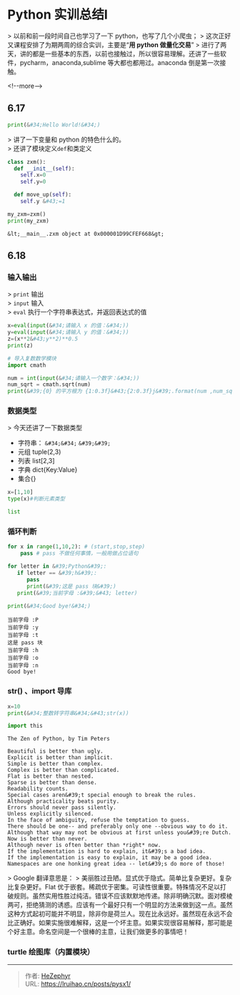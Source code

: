 # Python 实训总结Ⅰ


&gt; 以前和前一段时间自己也学习了一下 python，也写了几个小爬虫；
&gt; 这次正好又课程安排了为期两周的综合实训，主要是“**用 python 做量化交易**”
&gt; 进行了两天，讲的都是一些基本的东西，以前也接触过，所以很容易理解。还讲了一些软件，pycharm，anaconda,sublime 等大都也都用过。anaconda 倒是第一次接触。

&lt;!--more--&gt;

## 6.17

```python
print(&#34;Hello World!&#34;)
```

&gt; 讲了一下变量和 python 的特色什么的。  
&gt; 还讲了模块定义`def`和类定义

```python
class zxm():
  def __init__(self):
    self.x=0
    self.y=0

  def move_up(self):
    self.y &#43;=1

my_zxm=zxm()
print(my_zxm)
```

```plain
&lt;__main__.zxm object at 0x000001D99CFEF668&gt;
```

## 6.18

### 输入输出

&gt; `print` 输出  
&gt; `input` 输入  
&gt; `eval` 执行一个字符串表达式，并返回表达式的值

```python
x=eval(input(&#34;请输入 x 的值：&#34;))
y=eval(input(&#34;请输入 y 的值：&#34;))
z=(x**2&#43;y**2)**0.5
print(z)
```

```python
# 导入复数数学模块
import cmath

num = int(input(&#34;请输入一个数字：&#34;))
num_sqrt = cmath.sqrt(num)
print(&#39;{0} 的平方根为 {1:0.3f}&#43;{2:0.3f}j&#39;.format(num ,num_sqrt.real,num_sqrt.imag))
```

### 数据类型

&gt; 今天还讲了一下数据类型

- 字符串： `&#34;&#34;` `&#39;&#39;`
- 元组 tuple(2,3)
- 列表 list[2,3]
- 字典 dict{Key:Value}
- 集合{}

```python
x=[1,10]
type(x)#判断元素类型
```

```py
list
```

### 循环判断

```python
for x in range(1,10,2): # (start,stop,step)
    pass # pass 不做任何事情，一般用做占位语句
```

```python
for letter in &#39;Python&#39;:
   if letter == &#39;h&#39;:
      pass
      print(&#39;这是 pass 块&#39;)
   print(&#39;当前字母 :&#39;&#43; letter)

print(&#34;Good bye!&#34;)
```

```plain
当前字母 :P
当前字母 :y
当前字母 :t
这是 pass 块
当前字母 :h
当前字母 :o
当前字母 :n
Good bye!
```

### str() 、import 导库

```python
x=10
print(&#34;整数转字符串&#34;&#43;str(x))
```

```python
import this
```

```plain
The Zen of Python, by Tim Peters

Beautiful is better than ugly.
Explicit is better than implicit.
Simple is better than complex.
Complex is better than complicated.
Flat is better than nested.
Sparse is better than dense.
Readability counts.
Special cases aren&#39;t special enough to break the rules.
Although practicality beats purity.
Errors should never pass silently.
Unless explicitly silenced.
In the face of ambiguity, refuse the temptation to guess.
There should be one-- and preferably only one --obvious way to do it.
Although that way may not be obvious at first unless you&#39;re Dutch.
Now is better than never.
Although never is often better than *right* now.
If the implementation is hard to explain, it&#39;s a bad idea.
If the implementation is easy to explain, it may be a good idea.
Namespaces are one honking great idea -- let&#39;s do more of those!
```

&gt; Google 翻译意思是：
&gt; 美丽胜过丑陋。显式优于隐式。简单比复杂更好。复杂比复杂更好。Flat 优于嵌套。稀疏优于密集。可读性很重要。特殊情况不足以打破规则。虽然实用性胜过纯洁。错误不应该默默地传递。除非明确沉默。面对模棱两可，拒绝猜测的诱惑。应该有一个最好只有一个明显的方法来做到这一点。虽然这种方式起初可能并不明显，除非你是荷兰人。现在比永远好。虽然现在永远不会比正确好。如果实施很难解释，这是一个坏主意。如果实现很容易解释，那可能是个好主意。命名空间是一个很棒的主意，让我们做更多的事情吧！

### turtle 绘图库（内置模块）


---

> 作者: [HeZephyr](https://github.com/HeZephyr)  
> URL: https://lruihao.cn/posts/pysx1/  

